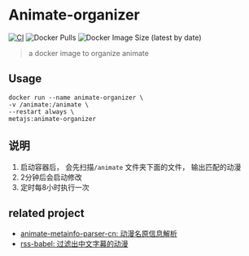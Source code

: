 # Animate-organizer
[![CI](https://github.com/broven/animate-organizer/actions/workflows/main.yml/badge.svg)](https://github.com/broven/animate-organizer/actions/workflows/main.yml)
![Docker Pulls](https://img.shields.io/docker/pulls/metajs/animate-organizer)
![Docker Image Size (latest by date)](https://img.shields.io/docker/image-size/metajs/animate-organizer)

>  a docker image to organize animate

## Usage
```shell
docker run --name animate-organizer \
-v /animate:/animate \
--restart always \
metajs:animate-organizer
```
## 说明
1. 启动容器后， 会先扫描`/animate` 文件夹下面的文件， 输出匹配的动漫
1. 2分钟后会启动修改
1. 定时每8小时执行一次


## related project
- [animate-metainfo-parser-cn: 动漫名原信息解析](https://github.com/broven/animate-metainfo-parser-cn)
- [rss-babel: 过滤出中文字幕的动漫](https://github.com/broven/rss-babel)
